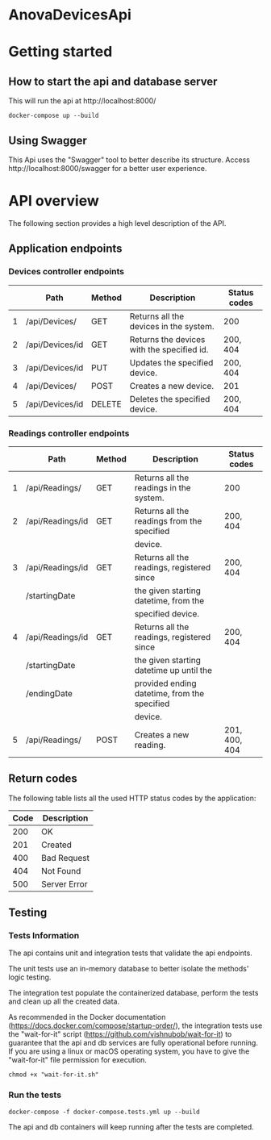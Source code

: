 # AnovaDevicesApi

# Getting started

## How to start the api and database server

This will run the api at http://localhost:8000/

```
docker-compose up --build
```

## Using Swagger
This Api uses the "Swagger" tool to better describe its structure. Access http://localhost:8000/swagger for a better user experience.

# API overview

The following section provides a high level description of the API. 

## Application endpoints

### Devices controller endpoints

|      | Path             | Method | Description                       			   |  Status codes  |
| ---- | ---------------- | ------ | --------------------------------------------  |  ------------- |
| 1    | /api/Devices/    | GET    | Returns all the devices in the system.		   |  200           |		
| 2    | /api/Devices/id  | GET    | Returns the devices with the specified id.	   |  200, 404	    |
| 3    | /api/Devices/id  | PUT    | Updates the specified device.		           |  200, 404	    |
| 4    | /api/Devices/    | POST   | Creates a new device.						   |  201           |
| 5    | /api/Devices/id  | DELETE | Deletes the specified device.                 |  200, 404      |


### Readings controller endpoints

|      | Path             | Method | Description                       			   |  Status codes  |
| ---- | ---------------- | ------ | --------------------------------------------  |  ------------- |
| 1    | /api/Readings/   | GET    | Returns all the readings in the system.	   |  200           |	
| 2    | /api/Readings/id | GET    | Returns all the readings from the specified   |  200, 404	    |
|	   |				  |        | device.									   |				|
| 3    | /api/Readings/id | GET    | Returns all the readings, registered since    |  200, 404	    |
|	   | /startingDate    |        | the given starting datetime, from the 		   |				|
|	   |				  |		   | specified device.							   |				|
| 4    | /api/Readings/id | GET    | Returns all the readings, registered since    |  200, 404	    |
|	   | /startingDate    |        | the given starting datetime up until the 	   |				|
|	   | /endingDate	  |		   | provided ending datetime, from the specified  |				|
|	   |				  |		   | device.									   |				|
| 5    | /api/Readings/   | POST   | Creates a new reading.						   |  201, 400, 404 |

## Return codes

The following table lists all the used HTTP status codes by the application:

| Code | Description         |
| ---- | ------------------- |
| 200  | OK                  |
| 201  | Created             |
| 400  | Bad Request         |
| 404  | Not Found           |
| 500  | Server Error        |


## Testing

### Tests Information

The api contains unit and integration tests that validate the api endpoints.

The unit tests use an in-memory database to better isolate the methods' logic testing.

The integration test populate the containerized database, perform the tests and clean up all the created data.

As recommended in the Docker documentation (https://docs.docker.com/compose/startup-order/), the integration tests
use the "wait-for-it" script (https://github.com/vishnubob/wait-for-it) to guarantee that the api and db services are
fully operational before running.
If you are using a linux or macOS operating system, you have to give the "wait-for-it" file permission for execution.

```
chmod +x "wait-for-it.sh"
```

### Run the tests

```
docker-compose -f docker-compose.tests.yml up --build
```

The api and db containers will keep running after the tests are completed.

















